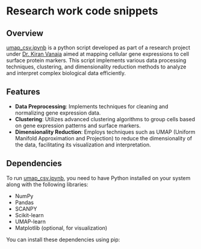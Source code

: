 # Research work code snippets

## Overview
[umap_csv.ipynb](umap_csv.ipynb) is a python script developed as part of a research project under [Dr. Kiran Vanaja](https://roux.northeastern.edu/people/kiran-vanaja/) aimed at mapping cellular gene expressions to cell surface protein markers. This script implements various data processing techniques, clustering, and dimensionality reduction methods to analyze and interpret complex biological data efficiently.

## Features
- **Data Preprocessing**: Implements techniques for cleaning and normalizing gene expression data.
- **Clustering**: Utilizes advanced clustering algorithms to group cells based on gene expression patterns and surface markers.
- **Dimensionality Reduction**: Employs techniques such as UMAP (Uniform Manifold Approximation and Projection) to reduce the dimensionality of the data, facilitating its visualization and interpretation.

## Dependencies
To run [umap_csv.ipynb](umap_csv.ipynb), you need to have Python installed on your system along with the following libraries:
- NumPy
- Pandas
- SCANPY
- Scikit-learn
- UMAP-learn
- Matplotlib (optional, for visualization)

You can install these dependencies using pip:
